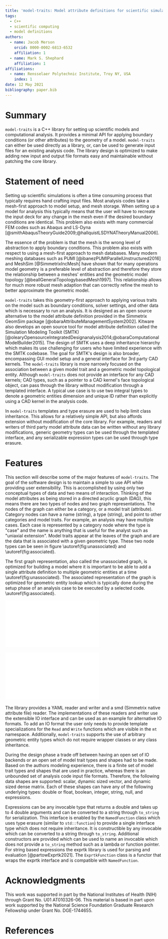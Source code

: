 ```yaml
---
title: 'model-traits: Model attribute definitions for scientific simulations in C++'
tags:
  - C++
  - scientific computing
  - model definitions
authors:
  - name: Jacob Merson
    orcid: 0000-0002-6813-6532
    affiliation: 1
  - name: Mark S. Shephard
    affiliation: 1
affiliations:
  - name: Rensselaer Polytechnic Institute, Troy NY, USA
    index: 1
date: 12 May 2021
bibliography: paper.bib
---
```


# Summary
`model-traits` is a C++ library for setting up scientific models and computational analysis. It provides a minimal API for applying boundary conditions (or other attributes) to the geometry of a model. `model-traits` can either be used directly as a library, or, can be used to generate input files for an existing analysis code. The library design is optimized to make adding new input and output file formats easy and maintainable without patching the core library. 

# Statement of need
Setting up scientific simulations is often a time consuming process that typically requires hand crafting input files. Most analysis codes take a mesh-first approach to model setup, and mesh storage. When setting up a model for analysis this typically means that the user will have to recreate the input deck for any change in the mesh even if the desired boundary conditions are identical. This problem also exists with many commercial FEM codes such as Abaqus and LS-Dyna [@smithAbaqusTheoryGuide2009;@hallquistLSDYNATheoryManual2006].

The essence of the problem is that the mesh is the wrong level of abstraction to apply boundary conditions. This problem also exists with respect to using a mesh-first approach to mesh databases. Many modern meshing databases such as PUMI [@ibanezPUMIParallelUnstructured2016] and MeshSim [@SimmetrixIncMesh] have shown that for many operations model geometry is a preferable level of abstraction and therefore they store the relationship between a meshes' entities and the geometric model topology [@beallGeneralTopologybasedMesh1997]. This relationship allows for much more robust mesh adaption that can correctly refine the mesh to better approximate the geometric model.

`model-traits` takes this geometry-first approach to applying various traits on the model such as boundary conditions, solver settings, and other data which is necessary to run an analysis. It is designed as an open source alternative to the model attribute definition provided in the Simmetrix GeomSim package [@obaraAttributeManagementSystem2002]. Kitware also develops an open source tool for model attribute definition called the Simulation Modeling Toolkit (SMTK) [@olearyOpensourceIntegratedDesignanalysis2014;@obaraComputationalModelBuilder2015]. The design of SMTK uses a deep inheritance hierarchy which makes its use challenging for users who have limited experience with the SMTK codebase. The goal for SMTK's design is also broader, encompassing GUI model setup and a general interface for 3rd party CAD kernels. The `model-traits` library is more narrowly focused on the association between a given model trait and a geometric model topological entity. Although `model-traits` does not provide an interface for any CAD kernels; CAD types, such as a pointer to a CAD kernel's face topological object, can pass through the library without modification through a templated interface. A typical use case is to use two integral types to denote a geometric entities dimension and unique ID rather than explicitly using a CAD kernel in the analysis code. 

In `model-traits` templates and type erasure are used to help limit class inheritance. This allows for a relatively simple API, but also affords extension without modification of the core library. For example, readers and writers of third party model attribute data can be written without any library modifications, generic geometry types can be used through the templated interface, and any serializable expression types can be used through type erasure.

# Features

This section will describe some of the major features of `model-traits`. The goal of the software design is to maintain a simple to use API while providing user extensibility. This is accomplished by using only two conceptual types of data and two means of interaction. Thinking of the model attributes as being stored in a directed acyclic graph (DAG), this means there are two types of nodes and two graph representations. The nodes of the graph can either be a category, or a model trait (attribute). Category nodes can have a name (string), a type (string), and point to other categories and model traits. For example, an analysis may have multiple cases. Each case is represented by a category node where the type is "case" and the name is anything that is useful for the analyst such as "uniaxial extension". Model traits appear at the leaves of the graph and are the data that is associated with a given geometric type. These two node types can be seen in figure \autoref{fig:unassociated} and \autoref{fig:associated}.

The first graph representation, also called the unassociated graph, is optimized for building a model where it is important to be able to add a single attribute definition to multiple geometric entities at a time \autoref{fig:unassociated}. The associated representation of the graph is optimized for geometric entity lookup which is typically done during the setup phase of an analysis case to be executed by a selected code. \autoref{fig:associated}.

![Unassociated graph representation of an example multiscale finite element simulation. Node types are listed on all nodes. If a node has an optional name it is surrounded in quotations.\label{fig:unassociated}](unassociated_graph.pdf)

![Associated Graph representation of the "uniaxial compression" analysis case. Node types are listed on all nodes. If a node has an optional name it is surrounded in quotations.\label{fig:associated}](associated_graph.pdf)

The library provides a YAML reader and writer and a smd (Simmetrix native attribute file) reader. The implementations of these readers and writer use the extensible IO interface and can be used as an example for alternative IO formats. To add an IO format the user only needs to provide template specializations for the `Read` and `Write` functions which are visible in the `mt` namespace. Additionally, `model-traits` supports the use of arbitrary geometric entity types which do not require wrapper classes or any class inheritance.

During the design phase a trade off between having an open set of IO backends or an open set of model trait types and shapes had to be made. Based on the authors modeling experience, there is a finite set of model trait types and shapes that are used in practice, whereas there is an unbounded set of analysis code input file formats. Therefore, the following data shapes are supported: scalar, dynamic sized vector, and dynamic sized dense matrix. Each of these shapes can have any of the following underlying types: double or float, boolean, integer, string, null, and expressions.

Expressions can be any invocable type that returns a double and takes up to 4 double arguments and can be converted to a string through `to_string` for serialization. This interface is enabled by the `NamedFunction` class which uses type erasure (similar to `std::function`) to provide a single interface type which does not require inheritance. It is constructible by any invocable which can be converted to a string through `to_string`. Additional constructors are provided which can be used to name an invocable which does not provide a `to_string` method such as a lambda or function pointer. For string based expressions the exprtk library is used for parsing and evaluation [@partowExprtk2021]. The `ExprtkFunction` class is a functor that wraps the exprtk interface and is compatible with `NamedFunction`.

# Acknowledgments
This work was supported in part by the National Institutes of Health (NIH) through Grant No. U01 AT010326-06. This material is based in part upon work supported by the National Science Foundation Graduate Research Fellowship under Grant No. DGE-1744655.

# References

